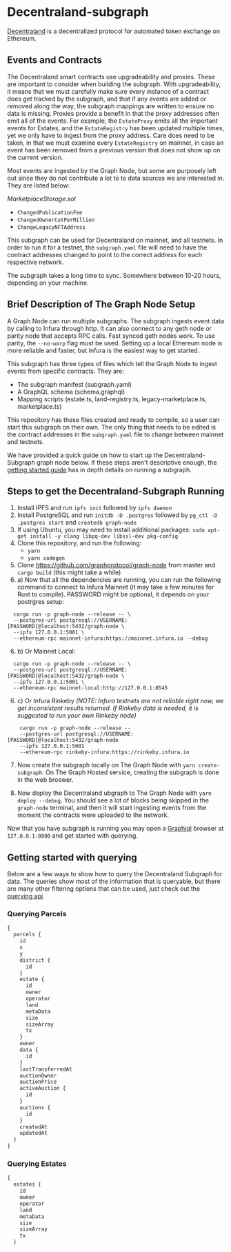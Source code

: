 # Decentraland-subgraph
[Decentraland](https://decentraland.org/) is a decentralized protocol for automated token exchange on Ethereum.

## Events and Contracts

The Decentraland smart contracts use upgradeability and proxies. These are important to consider when building the subgraph. With upgradeability, it means that we must carefully make sure every instance of a contract does get tracked by the subgraph, and that if any events are added or removed along the way, the subgraph mappings are written to ensure no data is missing. Proxies provide a benefit in that the proxy addresses often emit all of the events. For example, the `EstateProxy` emits all the important events for Estates, and the `EstateRegistry` has been updated multiple times, yet we only have to ingest from the proxy address. Care does need to be taken, in that we must examine every `EstateRegistry` on mainnet, in case an event has been removed from a previous version that does not show up on the current version. 

Most events are ingested by the Graph Node, but some are purposely left out since they do not contribute a lot to to data sources we are interested in. They are listed below:

*MarketplaceStorage.sol*
* `ChangedPublicationFee`
* `ChangedOwnerCutPerMillion`
* `ChangeLegacyNFTAddress`

This subgraph can be used for Decentraland on mainnet, and all testnets. In order to run it for a 
testnet, the `subgraph.yaml` file will need to have the contract addresses changed to point to the 
correct address for each respective network.

The subgraph takes a long time to sync. Somewhere between 10-20 hours, depending on your machine. 

## Brief Description of The Graph Node Setup

A Graph Node can run multiple subgraphs. The subgraph ingests event data by calling to Infura through http. It can also connect to any geth node or parity node that accepts RPC calls. Fast synced geth nodes work. To use parity, the `--no-warp` flag must be used. Setting up a local Ethereum node is more reliable and faster, but Infura is the easiest way to get started. 

This subgraph has three types of files which tell the Graph Node to ingest events from specific contracts. They are:
* The subgraph manifest (subgraph.yaml)
* A GraphQL schema      (schema.graphql)
* Mapping scripts       (estate.ts, land-registry.ts, legacy-marketplace.ts, marketplace.ts) 

This repository has these files created and ready to compile, so a user can start this subgraph on their own. The only thing that needs to be edited is the contract addresses in the `subgraph.yaml` file to change between mainnet and testnets.  

We have provided a quick guide on how to start up the Decentraland-Subgraph graph node below. If these steps aren't descriptive enough, the [getting started guide](https://github.com/graphprotocol/graph-node/blob/master/docs/getting-started.md) has in depth details on running a subgraph. 

## Steps to get the Decentraland-Subgraph Running 
  1. Install IPFS and run `ipfs init` followed by `ipfs daemon`
  2. Install PostgreSQL and run `initdb -D .postgres` followed by `pg_ctl -D .postgres start` and `createdb graph-node`
  3. If using Ubuntu, you may need to install additional packages: `sudo apt-get install -y clang libpq-dev libssl-dev pkg-config`
  4. Clone this repository, and run the following:
     * `yarn`
     * `yarn codegen` 
  5. Clone https://github.com/graphprotocol/graph-node from master and `cargo build` (this might take a while)
  6. a) Now that all the dependencies are running, you can run the following command to connect to Infura Mainnet (it may take a few minutes for Rust to compile). PASSWORD might be optional, it depends on your postrgres setup:

```
  cargo run -p graph-node --release -- \
  --postgres-url postgresql://USERNAME:[PASSWORD]@localhost:5432/graph-node \
  --ipfs 127.0.0.1:5001 \
  --ethereum-rpc mainnet-infura:https://mainnet.infura.io --debug
```
  6. b) Or Mainnet Local:
```
  cargo run -p graph-node --release -- \
  --postgres-url postgresql://USERNAME:[PASSWORD]@localhost:5432/graph-node \
  --ipfs 127.0.0.1:5001 \
  --ethereum-rpc mainnet-local:http://127.0.0.1:8545 
```
  6. c) Or Infura Rinkeby _(NOTE: Infura testnets are not reliable right now, we get inconsistent results returned. If Rinkeby data is needed, it is suggested to run your own Rinkeby node)_
```
    cargo run -p graph-node --release --   
    --postgres-url postgresql://USERNAME:[PASSWORD]@localhost:5432/graph-node
    --ipfs 127.0.0.1:5001
    --ethereum-rpc rinkeby-infura:https://rinkeby.infura.io 

```
  
 7. Now create the subgraph locally on The Graph Node with `yarn create-subgraph`. On The Graph Hosted service, creating the subgraph is done in the web broswer. 

 8. Now deploy the Decentraland ubgraph to The Graph Node with `yarn deploy --debug`. You should see a lot of blocks being skipped in the `graph-node` terminal, and then it will start ingesting events from the moment the contracts were uploaded to the network. 

Now that you have subgraph is running you may open a [Graphiql](https://github.com/graphql/graphiql) browser at `127.0.0.1:8000` and get started with querying.

## Getting started with querying 

Below are a few ways to show how to query the Decentraland Subgraph for data. The queries show most of the information that is queryable, but there are many other filtering options that can be used, just check out the [querying api](https://github.com/graphprotocol/graph-node/blob/master/docs/graphql-api.md).

### Querying Parcels
```graphql
{
  parcels {
    id
    x
    y
    district {
      id
    }
    estate {
      id
      owner
      operator
      land
      metaData
      size
      sizeArray
      tx
    }
    owner
    data {
      id
    }
    lastTransferredAt
    auctionOwner
    auctionPrice
    activeAuction {
      id
    }
    auctions {
      id
    }
    createdAt
    updatedAt
  }
}
```

### Querying Estates
```graphql
{
  estates {
    id
    owner
    operator
    land
    metaData
    size
    sizeArray
    tx
  }
```